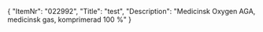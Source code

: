 {
  "ItemNr": "022992",
  "Title": "test",
  "Description": "Medicinsk Oxygen AGA, medicinsk gas, komprimerad 100 %"
}
